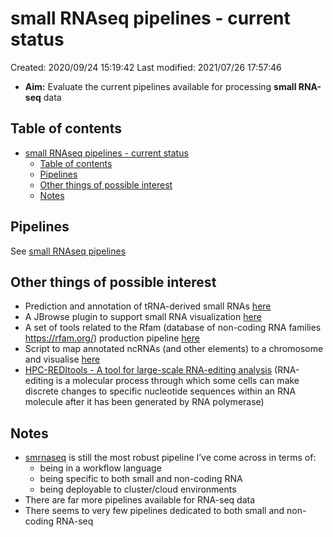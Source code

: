 # small RNAseq pipelines - current status

Created: 2020/09/24 15:19:42
Last modified: 2021/07/26 17:57:46

- **Aim:** Evaluate the current pipelines available for processing **small RNA-seq** data

## Table of contents

- [small RNAseq pipelines - current status](#small-rnaseq-pipelines---current-status)
  - [Table of contents](#table-of-contents)
  - [Pipelines](#pipelines)
  - [Other things of possible interest](#other-things-of-possible-interest)
  - [Notes](#notes)

## Pipelines

See [small RNAseq pipelines](./small_RNAseq_pipelines.csv)

## Other things of possible interest

- Prediction and annotation of tRNA-derived small RNAs [here](https://github.com/wangqinhu/tsRFinder)
- A JBrowse plugin to support small RNA visualization [here](https://github.com/bhofmei/jbplugin-smallrna)
- A set of tools related to the Rfam (database of non-coding RNA families https://rfam.org/) production pipeline [here](https://github.com/Rfam/rfam-production)
- Script to map annotated ncRNAs (and other elements) to a chromosome and visualise [here](https://github.com/fanagislab/draw_annotation/tree/master/bin)
- [HPC-REDItools - A tool for large-scale RNA-editing analysis](https://bmcbioinformatics.biomedcentral.com/track/pdf/10.1186/s12859-020-03562-x) (RNA-editing is a molecular process through which some cells can make discrete changes to specific nucleotide sequences within an RNA molecule after it has been generated by RNA polymerase)

## Notes

- [smrnaseq](https://github.com/nf-core/smrnaseq) is still the most robust pipeline I’ve come across in terms of:
  - being in a workflow language
  - being specific to both small and non-coding RNA
  - being deployable to cluster/cloud environments
- There are far more pipelines available for RNA-seq data
- There seems to very few pipelines dedicated to both small and non-coding RNA-seq
